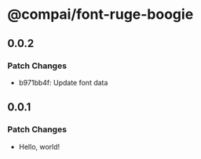 # @compai/font-ruge-boogie

## 0.0.2

### Patch Changes

- b971bb4f: Update font data

## 0.0.1

### Patch Changes

- Hello, world!
